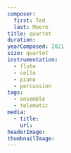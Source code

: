 ```yaml
---
composer:
  first: Ted
  last: Moore
title: quartet
duration:
yearComposed: 2021
size: quartet
instrumentation:
  - flute
  - cello
  - piano
  - percussion
tags:
  - ensemble
  - telematic
media:
  - title:
    url:
headerImage:
thumbnailImage:
---
```

